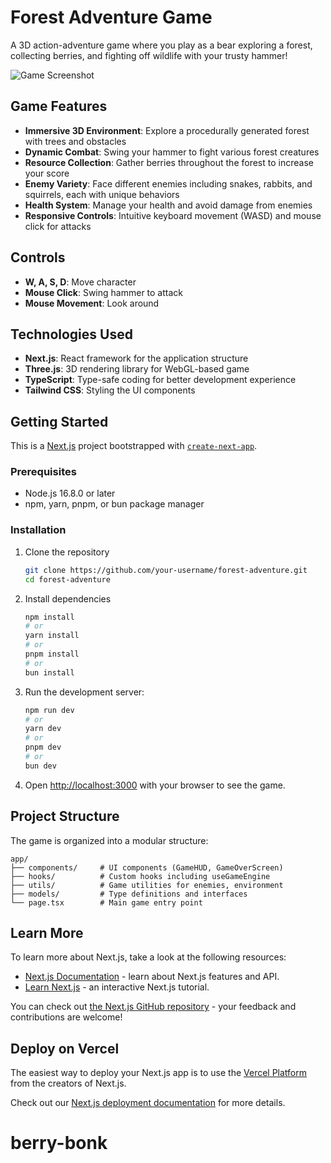 # Forest Adventure Game

A 3D action-adventure game where you play as a bear exploring a forest, collecting berries, and fighting off wildlife with your trusty hammer!

![Game Screenshot](public/screenshot.png)

## Game Features

- **Immersive 3D Environment**: Explore a procedurally generated forest with trees and obstacles
- **Dynamic Combat**: Swing your hammer to fight various forest creatures
- **Resource Collection**: Gather berries throughout the forest to increase your score
- **Enemy Variety**: Face different enemies including snakes, rabbits, and squirrels, each with unique behaviors
- **Health System**: Manage your health and avoid damage from enemies
- **Responsive Controls**: Intuitive keyboard movement (WASD) and mouse click for attacks

## Controls

- **W, A, S, D**: Move character
- **Mouse Click**: Swing hammer to attack
- **Mouse Movement**: Look around

## Technologies Used

- **Next.js**: React framework for the application structure
- **Three.js**: 3D rendering library for WebGL-based game
- **TypeScript**: Type-safe coding for better development experience
- **Tailwind CSS**: Styling the UI components

## Getting Started

This is a [Next.js](https://nextjs.org) project bootstrapped with [`create-next-app`](https://nextjs.org/docs/app/api-reference/cli/create-next-app).

### Prerequisites

- Node.js 16.8.0 or later
- npm, yarn, pnpm, or bun package manager

### Installation

1. Clone the repository
   ```bash
   git clone https://github.com/your-username/forest-adventure.git
   cd forest-adventure
   ```

2. Install dependencies
   ```bash
   npm install
   # or
   yarn install
   # or 
   pnpm install
   # or
   bun install
   ```

3. Run the development server:
   ```bash
   npm run dev
   # or
   yarn dev
   # or
   pnpm dev
   # or
   bun dev
   ```

4. Open [http://localhost:3000](http://localhost:3000) with your browser to see the game.

## Project Structure

The game is organized into a modular structure:

```
app/
├── components/     # UI components (GameHUD, GameOverScreen)
├── hooks/          # Custom hooks including useGameEngine
├── utils/          # Game utilities for enemies, environment
├── models/         # Type definitions and interfaces
└── page.tsx        # Main game entry point
```

## Learn More

To learn more about Next.js, take a look at the following resources:

- [Next.js Documentation](https://nextjs.org/docs) - learn about Next.js features and API.
- [Learn Next.js](https://nextjs.org/learn) - an interactive Next.js tutorial.

You can check out [the Next.js GitHub repository](https://github.com/vercel/next.js) - your feedback and contributions are welcome!

## Deploy on Vercel

The easiest way to deploy your Next.js app is to use the [Vercel Platform](https://vercel.com/new?utm_medium=default-template&filter=next.js&utm_source=create-next-app&utm_campaign=create-next-app-readme) from the creators of Next.js.

Check out our [Next.js deployment documentation](https://nextjs.org/docs/app/building-your-application/deploying) for more details.
# berry-bonk
